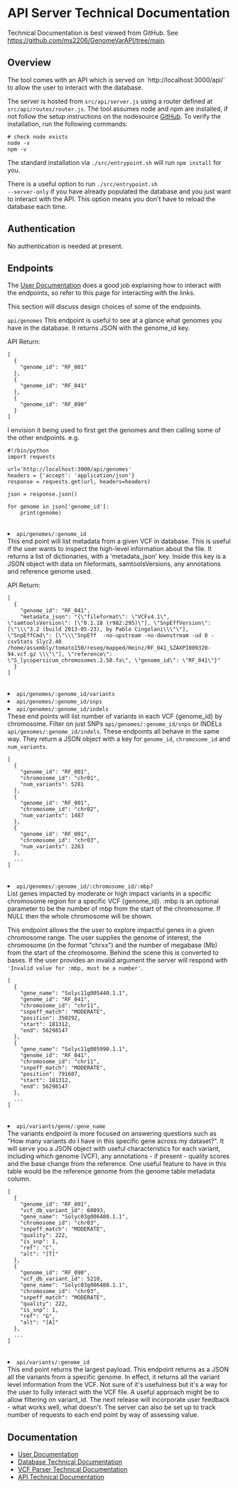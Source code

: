 <h1>API Server Technical Documentation</h1>

Technical Documentation is best viewed from GitHub. See <a href='https://github.com/ms2206/GenomeVarAPI/tree/main'>https://github.com/ms2206/GenomeVarAPI/tree/main</a>.

<h2>Overview</h2>
The tool comes with an API which is served on `http://localhost:3000/api/` to allow the user to interact with the database.

The server is hosted from <code>src/api/server.js</code> using a router defined at `src/api/routes/router.js`. The tool assumes node and npm are installed, if not follow the setup instructions on the nodesource <a href='https://github.com/nodesource/distributions'>GitHub</a>. To verify the installation, run the following commands:

```
# check node exists
node -v
npm -v
```

The standard installation via <code>./src/entrypoint.sh</code> will run `npm install` for you.

There is a useful option to run <code>./src/entrypoint.sh --server-only</code> if you have already populated the database and you just want to interact with the API. This option means you don't have to reload the database each time. 

<h2>Authentication</h2>
No authentication is needed at present. 

<h2>Endpoints</h2>
The <a href='./user_guide.md'>User Documentation</a> does a good job explaining how to interact with the endpoints, so refer to this page for interacting with the links.

This section will discuss design choices of some of the endpoints.

<code>api/genomes</code>
This endpoint is useful to see at a glance what genomes you have in the database. It returns JSON with the genome_id key. 

API Return:
```
[
  {
    "genome_id": "RF_001"
  },
  {
    "genome_id": "RF_041"
  },
  {
    "genome_id": "RF_090"
  }
]
```

I envision it being used to first get the genomes and then calling some of the other endpoints. e.g. 

```
#!/bin/python
import requests

url='http://localhost:3000/api/genomes'
headers = {'accept': 'application/json'}
response = requests.get(url, headers=headers)

json = response.json()

for genome in json['genome_id']:
    print(genome)
```
<br>
<li><code>api/genomes/:genome_id</code></li>
This end point will list metadata from a given VCF in database. This is useful if the user wants to inspect the high-level information about the file. It returns a list of dictionaries, with a 'metadata_json' key. Inside this key is a JSON object with data on fileformats, samtoolsVersions, any annotations and reference genome used. 

API Return:
```
[
  {
    "genome_id": "RF_041",
    "metadata_json": "{\"fileformat\": \"VCFv4.1\", \"samtoolsVersion\": [\"0.1.18 (r982:295)\"], \"SnpEffVersion\": [\"\\\"3.2 (build 2013-05-23), by Pablo Cingolani\\\"\"], \"SnpEffCmd\": [\"\\\"SnpEff  -no-upstream -no-downstream -ud 0 -csvStats Slyc2.40 /home/assembly/tomato150/reseq/mapped/Heinz/RF_041_SZAXPI009320-94.vcf.gz \\\"\"], \"reference\": \"S_lycopersicum_chromosomes.2.50.fa\", \"genome_id\": \"RF_041\"}"
  }
]
```
<br>
<li><code>api/genomes/:genome_id/variants</code></li>
<li><code>api/genomes/:genome_id/snps</code></li>
<li><code>api/genomes/:genome_id/indels</code></li>
These end points will list number of variants in each VCF {genome_id} by chromosome. Filter on just SNPs <code>api/genomes/:genome_id/snps</code> or INDELs <code>api/genomes/:genome_id/indels</code>. These endpoints all behave in the same way. They return a JSON object with a key for <code>genome_id</code>, <code>chromosome_id</code> and  <code>num_variants</code>. 

```
[
  {
    "genome_id": "RF_001",
    "chromosome_id": "chr01",
    "num_variants": 5281
  },
  {
    "genome_id": "RF_001",
    "chromosome_id": "chr02",
    "num_variants": 1487
  },
  {
    "genome_id": "RF_001",
    "chromosome_id": "chr03",
    "num_variants": 2263
  }, 
  ...
]
  ```
<br>
<li><code>api/genomes/:genome_id/:chromosome_id/:mbp?</code></li>
List genes impacted by moderate or high impact variants in a specific chromosome region for a specific VCF {genome_id}.
:mbp is an optional parameter to be the number of mbp from the start of the chromosome. If NULL then the whole chromosome will be shown.

This endpoint allows the the user to explore impactful genes in a given chromosome range. The user supplies the genome of interest, the chromosome (in the format "chrxx") and the number of megabase (Mb) from the start of the chromosome. Behind the scene this is converted to bases. If the user provides an invalid argument the server will respond with `'Invalid value for :mbp, must be a number'`. 


```
[
  {
    "gene_name": "Solyc11g005440.1.1",
    "genome_id": "RF_041",
    "chromosome_id": "chr11",
    "snpeff_match": "MODERATE",
    "position": 350292,
    "start": 181312,
    "end": 56298147
  },
  {
    "gene_name": "Solyc11g005990.1.1",
    "genome_id": "RF_041",
    "chromosome_id": "chr11",
    "snpeff_match": "MODERATE",
    "position": 791607,
    "start": 181312,
    "end": 56298147
  },
  ...
]
```
<br>
<li><code>api/variants/gene/:gene_name</code></li>
The variants endpoint is more focused on answering questions such as "How many variants do I have in this specific gene across my dataset?". It will serve you a JSON object with useful characteristics for each variant, including which genome (VCF), any annotations - if present - quality scores and the base change from the reference. One useful feature to have in this table would be the reference genome from the genome table metadata column. 


```
[
  {
    "genome_id": "RF_001",
    "vcf_db_variant_id": 60893,
    "gene_name": "Solyc03g006480.1.1",
    "chromosome_id": "chr03",
    "snpeff_match": "MODERATE",
    "quality": 222,
    "is_snp": 1,
    "ref": "C",
    "alt": "[T]"
  },
  {
    "genome_id": "RF_090",
    "vcf_db_variant_id": 5210,
    "gene_name": "Solyc03g006480.1.1",
    "chromosome_id": "chr03",
    "snpeff_match": "MODERATE",
    "quality": 222,
    "is_snp": 1,
    "ref": "G",
    "alt": "[A]"
  },
  ...
]
```
<br>
<li><code>api/variants/:genome_id</code></li>
This end point returns the largest payload. This endpoint returns as a JSON all the variants from a specific genome. In effect, it returns all the variant level information from the VCF. Not sure of it's usefulness but it's a way for the user to fully interact with the VCF file. A useful approach might be to allow filtering on variant_id. The next release will incorporate user feedback - what works well, what doesn't. The server can also be set up to track number of requests to each end point by way of assessing value. 



<h2>Documentation</h2>
<ul>
<li><a href='./user_guide.md'>User Documentation</a></li>
<li><a href='./database_technical_docs.md'>Database Technical Documentation</a></li>
<li><a href='./parse_vcf_technical_docs.md'>VCF Parser Technical Documentation</a></li>
<li><a href='./server_technical_docs.md'>API Technical Documentation</a></li>
</ul>